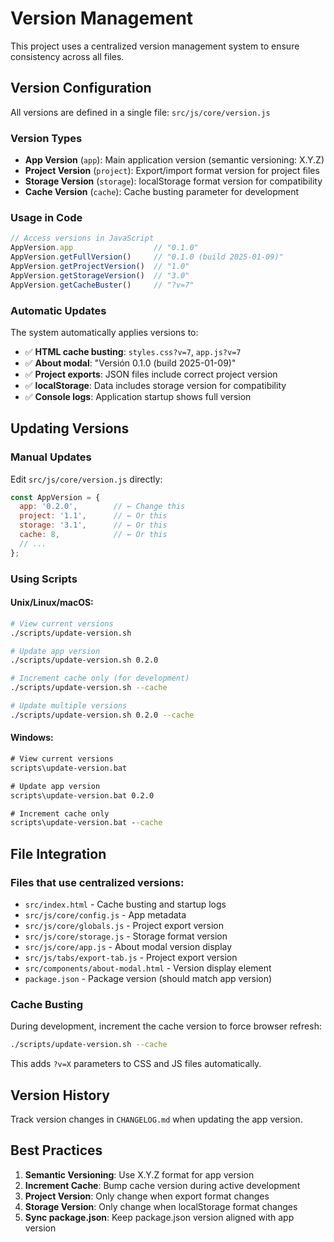 # Version Management

This project uses a centralized version management system to ensure consistency across all files.

## Version Configuration

All versions are defined in a single file: `src/js/core/version.js`

### Version Types

- **App Version** (`app`): Main application version (semantic versioning: X.Y.Z)
- **Project Version** (`project`): Export/import format version for project files
- **Storage Version** (`storage`): localStorage format version for compatibility
- **Cache Version** (`cache`): Cache busting parameter for development

### Usage in Code

```javascript
// Access versions in JavaScript
AppVersion.app                  // "0.1.0"
AppVersion.getFullVersion()     // "0.1.0 (build 2025-01-09)"
AppVersion.getProjectVersion()  // "1.0"
AppVersion.getStorageVersion()  // "3.0"
AppVersion.getCacheBuster()     // "?v=7"
```

### Automatic Updates

The system automatically applies versions to:

- ✅ **HTML cache busting**: `styles.css?v=7`, `app.js?v=7`
- ✅ **About modal**: "Versión 0.1.0 (build 2025-01-09)"
- ✅ **Project exports**: JSON files include correct project version
- ✅ **localStorage**: Data includes storage version for compatibility
- ✅ **Console logs**: Application startup shows full version

## Updating Versions

### Manual Updates

Edit `src/js/core/version.js` directly:

```javascript
const AppVersion = {
  app: '0.2.0',        // ← Change this
  project: '1.1',      // ← Or this
  storage: '3.1',      // ← Or this
  cache: 8,            // ← Or this
  // ...
};
```

### Using Scripts

#### Unix/Linux/macOS:
```bash
# View current versions
./scripts/update-version.sh

# Update app version
./scripts/update-version.sh 0.2.0

# Increment cache only (for development)
./scripts/update-version.sh --cache

# Update multiple versions
./scripts/update-version.sh 0.2.0 --cache
```

#### Windows:
```cmd
# View current versions
scripts\update-version.bat

# Update app version
scripts\update-version.bat 0.2.0

# Increment cache only
scripts\update-version.bat --cache
```

## File Integration

### Files that use centralized versions:

- `src/index.html` - Cache busting and startup logs
- `src/js/core/config.js` - App metadata
- `src/js/core/globals.js` - Project export version
- `src/js/core/storage.js` - Storage format version
- `src/js/core/app.js` - About modal version display
- `src/js/tabs/export-tab.js` - Project export version
- `src/components/about-modal.html` - Version display element
- `package.json` - Package version (should match app version)

### Cache Busting

During development, increment the cache version to force browser refresh:

```bash
./scripts/update-version.sh --cache
```

This adds `?v=X` parameters to CSS and JS files automatically.

## Version History

Track version changes in `CHANGELOG.md` when updating the app version.

## Best Practices

1. **Semantic Versioning**: Use X.Y.Z format for app version
2. **Increment Cache**: Bump cache version during active development
3. **Project Version**: Only change when export format changes
4. **Storage Version**: Only change when localStorage format changes
5. **Sync package.json**: Keep package.json version aligned with app version
